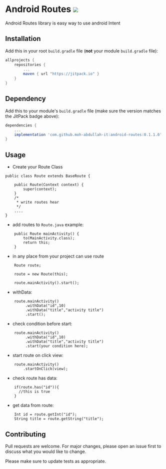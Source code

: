 # Android Routes [![](https://jitpack.io/v/moh-abdullah-it/android-routes.svg)](https://jitpack.io/#moh-abdullah-it/android-routes)


Android Routes library is easy way to use android Intent
## Installation

Add this in your root `build.gradle` file (**not** your module `build.gradle` file):

```gradle
allprojects {
	repositories {
		...
		maven { url "https://jitpack.io" }
	}
}
```

## Dependency

Add this to your module's `build.gradle` file (make sure the version matches the JitPack badge above):

```gradle
dependencies {
	...
	implementation 'com.github.moh-abdullah-it:android-routes:0.1.1.0'
}
```


## Usage

- Create your Route Class

``` Android
public class Route extends BaseRoute {

    public Route(Context context) {
        super(context);
    }
    /*
     * write routes hear
     */
    ....
}
```
- add routes to `Route.java` example:

``` Android
    public Route mainActivity() {
        to(MainActivity.class);
        return this;
    }
```
- in any place from your project can use route

``` Android
    Route route;

    route = new Route(this);

    route.mainActivity().start();
```
- withData:

``` Android
    route.mainActivity()
         .withData("id",10)
         .withData("title","activity title")
         .start();
```

- check condition before start:

``` Android
    route.mainActivity()
         .withData("id",10)
         .withData("title","activity title")
         .start(your condition here);
```

- start route on click view:

``` Android
    route.mainActivity()
        .startOnClick(view);
```

- check route has data:
``` Android
    if(route.has("id")){
      //this is true
    }
```
- get data from route:
``` Android
    Int id = route.getInt("id");
    String title = route.getString("title");
```
## Contributing
Pull requests are welcome. For major changes, please open an issue first to discuss what you would like to change.

Please make sure to update tests as appropriate.
